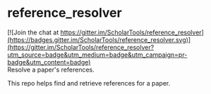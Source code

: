 # reference_resolver #

[![Join the chat at https://gitter.im/ScholarTools/reference_resolver](https://badges.gitter.im/ScholarTools/reference_resolver.svg)](https://gitter.im/ScholarTools/reference_resolver?utm_source=badge&utm_medium=badge&utm_campaign=pr-badge&utm_content=badge)  
Resolve a paper's references.

This repo helps find and retrieve references for a paper.


